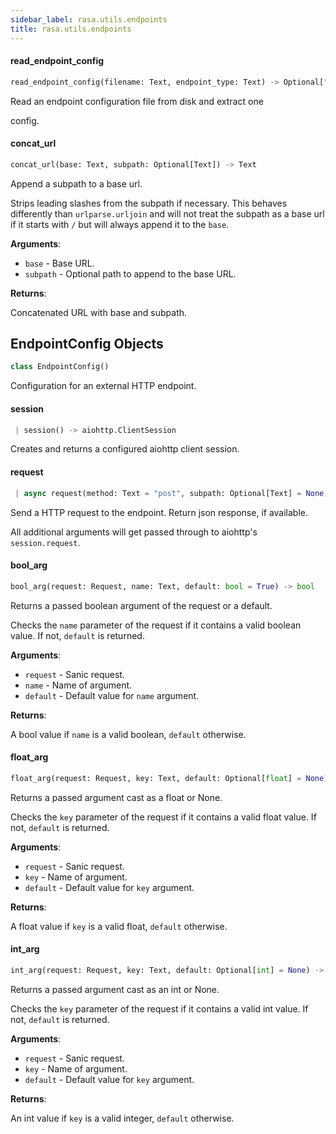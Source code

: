 ```yaml
---
sidebar_label: rasa.utils.endpoints
title: rasa.utils.endpoints
---
```

#### read\_endpoint\_config

```python
read_endpoint_config(filename: Text, endpoint_type: Text) -> Optional["EndpointConfig"]
```

Read an endpoint configuration file from disk and extract one

config.

#### concat\_url

```python
concat_url(base: Text, subpath: Optional[Text]) -> Text
```

Append a subpath to a base url.

Strips leading slashes from the subpath if necessary. This behaves
differently than `urlparse.urljoin` and will not treat the subpath
as a base url if it starts with `/` but will always append it to the
`base`.

**Arguments**:

- `base` - Base URL.
- `subpath` - Optional path to append to the base URL.
  

**Returns**:

  Concatenated URL with base and subpath.

## EndpointConfig Objects

```python
class EndpointConfig()
```

Configuration for an external HTTP endpoint.

#### session

```python
 | session() -> aiohttp.ClientSession
```

Creates and returns a configured aiohttp client session.

#### request

```python
 | async request(method: Text = "post", subpath: Optional[Text] = None, content_type: Optional[Text] = "application/json", **kwargs: Any, ,) -> Optional[Any]
```

Send a HTTP request to the endpoint. Return json response, if available.

All additional arguments will get passed through
to aiohttp&#x27;s `session.request`.

#### bool\_arg

```python
bool_arg(request: Request, name: Text, default: bool = True) -> bool
```

Returns a passed boolean argument of the request or a default.

Checks the `name` parameter of the request if it contains a valid
boolean value. If not, `default` is returned.

**Arguments**:

- `request` - Sanic request.
- `name` - Name of argument.
- `default` - Default value for `name` argument.
  

**Returns**:

  A bool value if `name` is a valid boolean, `default` otherwise.

#### float\_arg

```python
float_arg(request: Request, key: Text, default: Optional[float] = None) -> Optional[float]
```

Returns a passed argument cast as a float or None.

Checks the `key` parameter of the request if it contains a valid
float value. If not, `default` is returned.

**Arguments**:

- `request` - Sanic request.
- `key` - Name of argument.
- `default` - Default value for `key` argument.
  

**Returns**:

  A float value if `key` is a valid float, `default` otherwise.

#### int\_arg

```python
int_arg(request: Request, key: Text, default: Optional[int] = None) -> Optional[int]
```

Returns a passed argument cast as an int or None.

Checks the `key` parameter of the request if it contains a valid
int value. If not, `default` is returned.

**Arguments**:

- `request` - Sanic request.
- `key` - Name of argument.
- `default` - Default value for `key` argument.
  

**Returns**:

  An int value if `key` is a valid integer, `default` otherwise.

